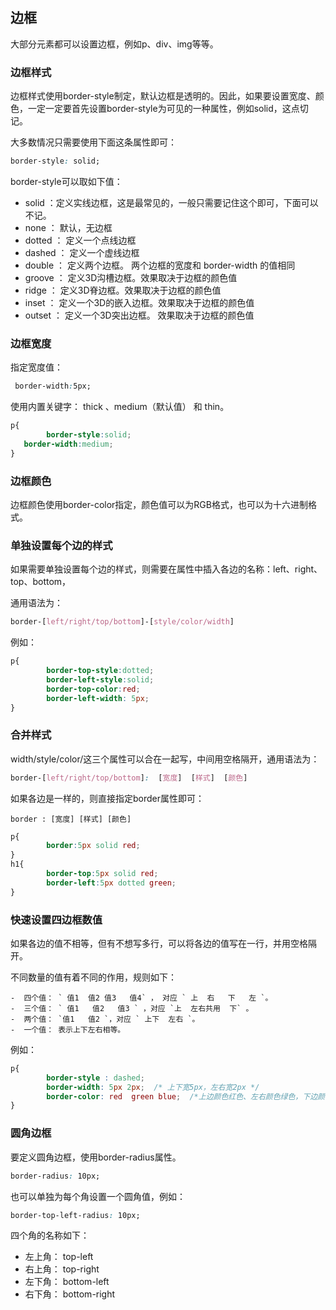 ##  边框

大部分元素都可以设置边框，例如p、div、img等等。

### 边框样式

边框样式使用border-style制定，默认边框是透明的。因此，如果要设置宽度、颜色，一定一定要首先设置border-style为可见的一种属性，例如solid，这点切记。

大多数情况只需要使用下面这条属性即可：

```css
border-style: solid;
```

border-style可以取如下值：

-  solid  ：定义实线边框，这是最常见的，一般只需要记住这个即可，下面可以不记。
-  none   ： 默认，无边框                
-  dotted ： 定义一个点线边框                
-  dashed  ：  定义一个虚线边框               
-  double ： 定义两个边框。 两个边框的宽度和 border-width 的值相同 
-  groove ： 定义3D沟槽边框。效果取决于边框的颜色值               
-  ridge  ： 定义3D脊边框。效果取决于边框的颜色值          
-  inset  ： 定义一个3D的嵌入边框。效果取决于边框的颜色值        
-  outset ： 定义一个3D突出边框。 效果取决于边框的颜色值         
   

### 边框宽度

指定宽度值：

```css
 border-width:5px;
```

使用内置关键字： thick 、medium（默认值） 和 thin。

```css
p{
        border-style:solid;
   border-width:medium;
}
```

### 边框颜色

边框颜色使用border-color指定，颜色值可以为RGB格式，也可以为十六进制格式。


###  单独设置每个边的样式

如果需要单独设置每个边的样式，则需要在属性中插入各边的名称：left、right、top、bottom，

通用语法为：

```css
border-[left/right/top/bottom]-[style/color/width]
```

例如：

```css
p{
        border-top-style:dotted;
        border-left-style:solid;
        border-top-color:red;
        border-left-width: 5px;
}
```

###  合并样式

width/style/color/这三个属性可以合在一起写，中间用空格隔开，通用语法为：

```css
border-[left/right/top/bottom]:  [宽度]  [样式]  [颜色]
```

如果各边是一样的，则直接指定border属性即可：

```
border : [宽度] [样式] [颜色]
```

```css
p{
        border:5px solid red;
}
h1{
        border-top:5px solid red;
        border-left:5px dotted green;
}
```

### 快速设置四边框数值

如果各边的值不相等，但有不想写多行，可以将各边的值写在一行，并用空格隔开。

不同数量的值有着不同的作用，规则如下：

```
-  四个值： ` 值1  值2 值3   值4` ， 对应 ` 上  右   下   左 `。
-  三个值： ` 值1   值2   值3 ` ，对应 `上  左右共用  下` 。
-  两个值： `值1   值2 `，对应 ` 上下  左右 `。
-  一个值： 表示上下左右相等。
```

例如：

```css
p{
        border-style : dashed;
        border-width: 5px 2px;  /* 上下宽5px，左右宽2px */
        border-color: red  green blue;  /*上边颜色红色、左右颜色绿色，下边颜色蓝色*/
}
```


###   圆角边框

要定义圆角边框，使用border-radius属性。

```css
border-radius: 10px;
```

也可以单独为每个角设置一个圆角值，例如：

```css
border-top-left-radius: 10px;
```

四个角的名称如下：

-  左上角： top-left
-  右上角： top-right
-  左下角： bottom-left
-  右下角： bottom-right

